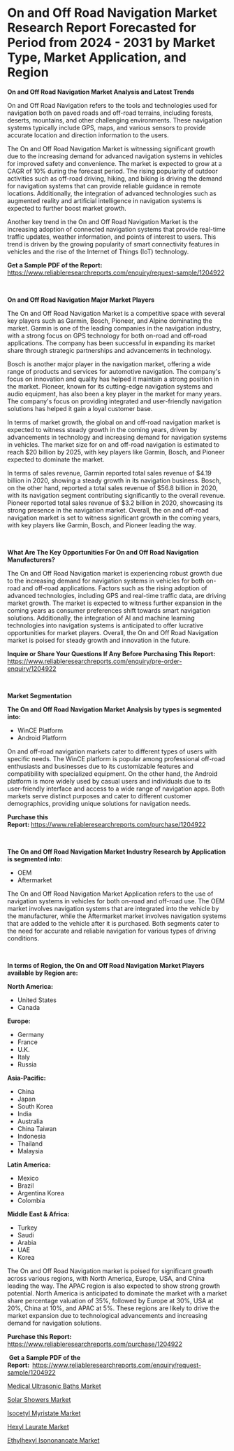 <p><h1>On and Off Road Navigation Market Research Report Forecasted for Period from 2024 -  2031 by Market Type, Market Application, and Region</h1></p><p><strong>On and Off Road Navigation Market Analysis and Latest Trends</strong></p>
<p><p>On and Off Road Navigation refers to the tools and technologies used for navigation both on paved roads and off-road terrains, including forests, deserts, mountains, and other challenging environments. These navigation systems typically include GPS, maps, and various sensors to provide accurate location and direction information to the users.</p><p>The On and Off Road Navigation Market is witnessing significant growth due to the increasing demand for advanced navigation systems in vehicles for improved safety and convenience. The market is expected to grow at a CAGR of 10% during the forecast period. The rising popularity of outdoor activities such as off-road driving, hiking, and biking is driving the demand for navigation systems that can provide reliable guidance in remote locations. Additionally, the integration of advanced technologies such as augmented reality and artificial intelligence in navigation systems is expected to further boost market growth.</p><p>Another key trend in the On and Off Road Navigation Market is the increasing adoption of connected navigation systems that provide real-time traffic updates, weather information, and points of interest to users. This trend is driven by the growing popularity of smart connectivity features in vehicles and the rise of the Internet of Things (IoT) technology.</p></p>
<p><strong>Get a Sample PDF of the Report:&nbsp;</strong> <a href="https://www.reliableresearchreports.com/enquiry/request-sample/1204922">https://www.reliableresearchreports.com/enquiry/request-sample/1204922</a></p>
<p>&nbsp;</p>
<p><strong>On and Off Road Navigation Major Market Players</strong></p>
<p><p>The On and Off Road Navigation Market is a competitive space with several key players such as Garmin, Bosch, Pioneer, and Alpine dominating the market. Garmin is one of the leading companies in the navigation industry, with a strong focus on GPS technology for both on-road and off-road applications. The company has been successful in expanding its market share through strategic partnerships and advancements in technology.</p><p>Bosch is another major player in the navigation market, offering a wide range of products and services for automotive navigation. The company's focus on innovation and quality has helped it maintain a strong position in the market. Pioneer, known for its cutting-edge navigation systems and audio equipment, has also been a key player in the market for many years. The company's focus on providing integrated and user-friendly navigation solutions has helped it gain a loyal customer base.</p><p>In terms of market growth, the global on and off-road navigation market is expected to witness steady growth in the coming years, driven by advancements in technology and increasing demand for navigation systems in vehicles. The market size for on and off-road navigation is estimated to reach $20 billion by 2025, with key players like Garmin, Bosch, and Pioneer expected to dominate the market.</p><p>In terms of sales revenue, Garmin reported total sales revenue of $4.19 billion in 2020, showing a steady growth in its navigation business. Bosch, on the other hand, reported a total sales revenue of $56.8 billion in 2020, with its navigation segment contributing significantly to the overall revenue. Pioneer reported total sales revenue of $3.2 billion in 2020, showcasing its strong presence in the navigation market. Overall, the on and off-road navigation market is set to witness significant growth in the coming years, with key players like Garmin, Bosch, and Pioneer leading the way.</p></p>
<p>&nbsp;</p>
<p><strong>What Are The Key Opportunities For On and Off Road Navigation Manufacturers?</strong></p>
<p><p>The On and Off Road Navigation market is experiencing robust growth due to the increasing demand for navigation systems in vehicles for both on-road and off-road applications. Factors such as the rising adoption of advanced technologies, including GPS and real-time traffic data, are driving market growth. The market is expected to witness further expansion in the coming years as consumer preferences shift towards smart navigation solutions. Additionally, the integration of AI and machine learning technologies into navigation systems is anticipated to offer lucrative opportunities for market players. Overall, the On and Off Road Navigation market is poised for steady growth and innovation in the future.</p></p>
<p><strong>Inquire or Share Your Questions If Any Before Purchasing This Report:</strong> <a href="https://www.reliableresearchreports.com/enquiry/pre-order-enquiry/1204922">https://www.reliableresearchreports.com/enquiry/pre-order-enquiry/1204922</a></p>
<p>&nbsp;</p>
<p><strong>Market Segmentation</strong></p>
<p><strong>The On and Off Road Navigation Market Analysis by types is segmented into:</strong></p>
<p><ul><li>WinCE Platform</li><li>Android Platform</li></ul></p>
<p><p>On and off-road navigation markets cater to different types of users with specific needs. The WinCE platform is popular among professional off-road enthusiasts and businesses due to its customizable features and compatibility with specialized equipment. On the other hand, the Android platform is more widely used by casual users and individuals due to its user-friendly interface and access to a wide range of navigation apps. Both markets serve distinct purposes and cater to different customer demographics, providing unique solutions for navigation needs.</p></p>
<p><strong>Purchase this Report:&nbsp;</strong><a href="https://www.reliableresearchreports.com/purchase/1204922">https://www.reliableresearchreports.com/purchase/1204922</a></p>
<p>&nbsp;</p>
<p><strong>The On and Off Road Navigation Market Industry Research by Application is segmented into:</strong></p>
<p><ul><li>OEM</li><li>Aftermarket</li></ul></p>
<p><p>The On and Off Road Navigation Market Application refers to the use of navigation systems in vehicles for both on-road and off-road use. The OEM market involves navigation systems that are integrated into the vehicle by the manufacturer, while the Aftermarket market involves navigation systems that are added to the vehicle after it is purchased. Both segments cater to the need for accurate and reliable navigation for various types of driving conditions.</p></p>
<p>&nbsp;</p>
<p><strong>In terms of Region, the On and Off Road Navigation Market Players available by Region are:</strong></p>
<p>
    <p> <strong> North America: </strong>
        <ul>
            <li>United States</li>
            <li>Canada</li>
        </ul>
        </p> 
    <p> <strong> Europe: </strong>
        <ul>
            <li>Germany</li>
            <li>France</li>
            <li>U.K.</li>
            <li>Italy</li>
            <li>Russia</li>
        </ul>
        </p> 
    <p> <strong> Asia-Pacific: </strong>
        <ul>
            <li>China</li>
            <li>Japan</li>
            <li>South Korea</li>
            <li>India</li>
            <li>Australia</li>
            <li>China Taiwan</li>
            <li>Indonesia</li>
            <li>Thailand</li>
            <li>Malaysia</li>
        </ul>
        </p> 
    <p> <strong> Latin America: </strong>
        <ul>
            <li>Mexico</li>
            <li>Brazil</li>
            <li>Argentina Korea</li>
            <li>Colombia</li>
        </ul>
        </p> 
    <p> <strong> Middle East & Africa: </strong>
        <ul>
            <li>Turkey</li>
            <li>Saudi</li>
            <li>Arabia</li>
            <li>UAE</li>
            <li>Korea</li>
        </ul>
    </p>
    </p>
<p><p>The On and Off Road Navigation market is poised for significant growth across various regions, with North America, Europe, USA, and China leading the way. The APAC region is also expected to show strong growth potential. North America is anticipated to dominate the market with a market share percentage valuation of 35%, followed by Europe at 30%, USA at 20%, China at 10%, and APAC at 5%. These regions are likely to drive the market expansion due to technological advancements and increasing demand for navigation solutions.</p></p>
<p><strong>Purchase this Report: </strong><a href="https://www.reliableresearchreports.com/purchase/1204922">https://www.reliableresearchreports.com/purchase/1204922</a></p>
<p>&nbsp;<strong>Get a Sample PDF of the Report:&nbsp;&nbsp;</strong><a href="https://www.reliableresearchreports.com/enquiry/request-sample/1204922">https://www.reliableresearchreports.com/enquiry/request-sample/1204922</a></p>
<p><strong></strong></p>
<p><p><a href="https://github.com/Sherrillcrooksxa8i18ucf2m/Market-Research-Report-List-1/blob/main/medical-ultrasonic-baths-market.md">Medical Ultrasonic Baths Market</a></p><p><a href="https://github.com/khansimonweber1lqujlwoz15d/Market-Research-Report-List-1/blob/main/solar-showers-market.md">Solar Showers Market</a></p><p><a href="https://github.com/lababdou/Market-Research-Report-List-2/blob/main/isocetyl-myristate-market.md">Isocetyl Myristate Market</a></p><p><a href="https://github.com/Chiragrp22/Market-Research-Report-List-3/blob/main/hexyl-laurate-market.md">Hexyl Laurate Market</a></p><p><a href="https://github.com/derrinmiltonellis35gcl/Market-Research-Report-List-1/blob/main/ethylhexyl-isononanoate-market.md">Ethylhexyl Isononanoate Market</a></p></p>